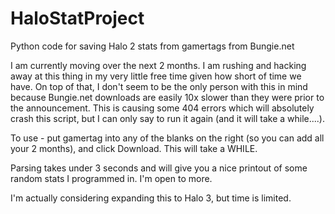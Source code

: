 # HaloStatProject
Python code for saving Halo 2 stats from gamertags from Bungie.net

I am currently moving over the next 2 months.  I am rushing and hacking away at this thing in my very little free time given how short of time we have. On top of that, I don't seem to be the only person with this in mind because Bungie.net downloads are easily 10x slower than they were prior to the announcement. This is causing some 404 errors which will absolutely crash this script, but I can only say to run it again (and it will take a while....).


To use - put gamertag into any of the blanks on the right (so you can add all your 2 months), and click Download.  This will take a WHILE.  

Parsing takes under 3 seconds and will give you a nice printout of some random stats I programmed in.  I'm open to more. 

I'm actually considering expanding this to Halo 3, but time is limited.
